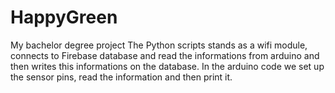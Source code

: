 # HappyGreen
My bachelor degree project
      The Python scripts stands as a wifi module, connects to Firebase database and read the informations from arduino and then writes this informations on the database.
      In the arduino code we set up the sensor pins, read the information and then print it.
